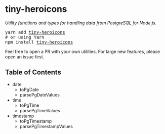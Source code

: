 # tiny-heroicons

_Utility functions and types for handling data from PostgreSQL for Node.js._

<pre>yarn add <a href="https://www.npmjs.com/package/react-use">tiny-heroicons</a><br/># or using Yarn<br />npm install <a href="https://www.npmjs.com/package/react-use">tiny-heroicons</a></pre>

Feel free to open a PR with your own utilities. For large new features, please open an issue first.

## Table of Contents

- date
	-	toPgDate
	- parsePgDateValues
- time
	-	toPgTime
	- parsePgTimeValues
- timestamp
	-	toPgTimestamp
	- parsePgTimestampValues
